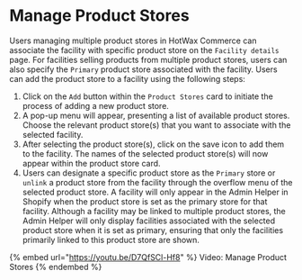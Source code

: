 # Manage Product Stores

Users managing multiple product stores in HotWax Commerce can associate the facility with specific product store on the `Facility details` page. For facilities selling products from multiple product stores, users can also specify the `Primary` product store associated with the facility. Users can add the product store to a facility using the following steps:

1. Click on the `Add` button within the `Product Stores` card to initiate the process of adding a new product store.
2. A pop-up menu will appear, presenting a list of available product stores. Choose the relevant product store(s) that you want to associate with the selected facility.
3. After selecting the product store(s), click on the save icon to add them to the facility. The names of the selected product store(s) will now appear within the product store card.
4. Users can designate a specific product store as the `Primary` store or `unlink` a product store from the facility through the overflow menu of the selected product store. A facility will only appear in the Admin Helper in Shopify when the product store is set as the primary store for that facility. Although a facility may be linked to multiple product stores, the Admin Helper will only display facilities associated with the selected product store when it is set as primary, ensuring that only the facilities primarily linked to this product store are shown.

{% embed url="https://youtu.be/D7QfSCl-Hf8" %}
Video: Manage Product Stores
{% endembed %}

